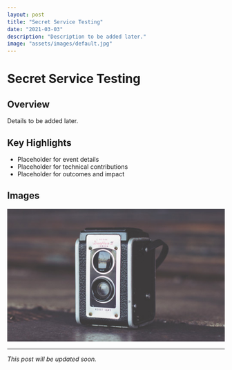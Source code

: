 ```yaml
---
layout: post
title: "Secret Service Testing"
date: "2021-03-03"
description: "Description to be added later."
image: "assets/images/default.jpg"
---
```


# Secret Service Testing

## Overview
Details to be added later.

## Key Highlights
- Placeholder for event details
- Placeholder for technical contributions
- Placeholder for outcomes and impact

## Images
![Placeholder](assets/images/default.jpg)

---

*This post will be updated soon.*
